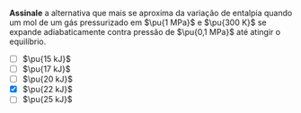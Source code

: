 **Assinale** a alternativa que mais se aproxima da variação de entalpia quando um mol de um gás pressurizado em $\pu{1 MPa}$ e $\pu{300 K}$ se expande adiabaticamente contra pressão de $\pu{0,1 MPa}$ até atingir o equilíbrio.

- [ ] $\pu{15 kJ}$
- [ ] $\pu{17 kJ}$
- [ ] $\pu{20 kJ}$
- [x] $\pu{22 kJ}$
- [ ] $\pu{25 kJ}$

